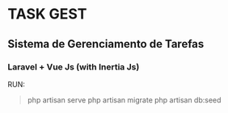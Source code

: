 # TASK GEST
## Sistema de Gerenciamento de Tarefas

### Laravel + Vue Js (with Inertia Js)

RUN:
> php artisan serve
> php artisan migrate
> php artisan db:seed
